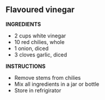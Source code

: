 ## Flavoured vinegar

**INGREDIENTS**

- 2 cups white vinegar
- 10 red chilies, whole
- 1 onion, diced
- 3 cloves garlic, diced

**INSTRUCTIONS**

- Remove stems from chilies
- Mix all ingredients in a jar or bottle
- Store in refrigirator
